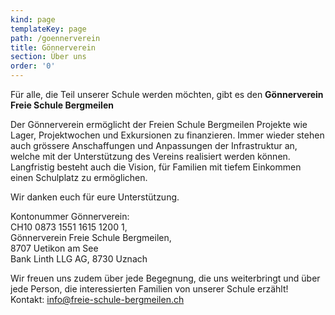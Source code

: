 ```yaml
---
kind: page
templateKey: page
path: /goennerverein
title: Gönnerverein
section: Über uns
order: '0'
---
```

Für alle, die Teil unserer Schule werden möchten, gibt es den **Gönnerverein Freie Schule Bergmeilen**

Der Gönnerverein ermöglicht der Freien Schule Bergmeilen Projekte wie Lager, Projektwochen und Exkursionen zu finanzieren. Immer wieder stehen auch grössere Anschaffungen und Anpassungen der Infrastruktur an, welche mit der Unterstützung des Vereins realisiert werden können. Langfristig besteht auch die Vision, für Familien mit tiefem Einkommen einen Schulplatz zu ermöglichen. 

Wir danken euch für eure Unterstützung.

Kontonummer Gönnerverein:\
CH10 0873 1551 1615 1200 1, \
Gönnerverein Freie Schule Bergmeilen, \
8707 Uetikon am See\
Bank Linth LLG AG, 8730 Uznach

Wir freuen uns zudem über jede Begegnung, die uns weiterbringt und über jede Person, die interessierten Familien von unserer Schule erzählt!\
Kontakt: info@freie-schule-bergmeilen.ch

